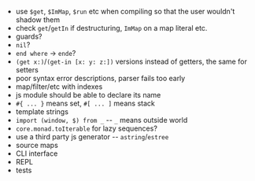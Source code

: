 - use `$get`, `$ImMap`, `$run` etc when compiling so that the user wouldn't shadow them
- check `get`/`getIn` if destructuring, `ImMap` on a map literal etc.
- guards?
- `nil`?
- `end where` -> `ende`?
- `(get x:)`/`(get-in [x: y: z:])` versions instead of getters, the same for setters
- poor syntax error descriptions, parser fails too early
- map/filter/etc with indexes
- js module should be able to declare its name
- `#{ ... }` means set, `#[ ... ]` means stack
- template strings
- `import (window, $) from _` -- `_` means outside world
- `core.monad.toIterable` for lazy sequences?
- use a third party js generator -- `astring`/`estree`
- source maps
- CLI interface
- REPL
- tests
